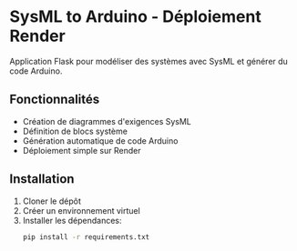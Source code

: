 # SysML to Arduino - Déploiement Render

Application Flask pour modéliser des systèmes avec SysML et générer du code Arduino.

## Fonctionnalités

- Création de diagrammes d'exigences SysML
- Définition de blocs système
- Génération automatique de code Arduino
- Déploiement simple sur Render

## Installation

1. Cloner le dépôt
2. Créer un environnement virtuel
3. Installer les dépendances:
   ```bash
   pip install -r requirements.txt